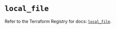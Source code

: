 # `local_file`

Refer to the Terraform Registry for docs: [`local_file`](https://registry.terraform.io/providers/hashicorp/local/2.4.1/docs/resources/file).
